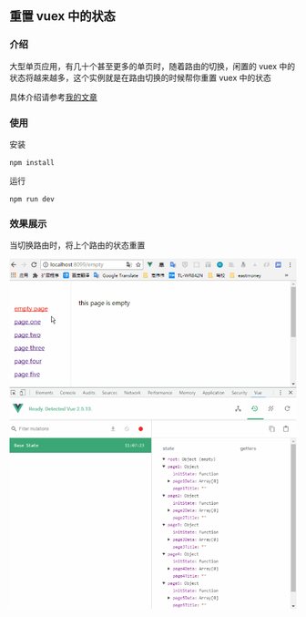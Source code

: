 ## 重置 vuex 中的状态

### 介绍
大型单页应用，有几十个甚至更多的单页时，随着路由的切换，闲置的 vuex 中的状态将越来越多，这个实例就是在路由切换的时候帮你重置 vuex 中的状态

具体介绍请参考[我的文章](https://github.com/huangshuwei/blog/issues/11)

### 使用

安装
```
npm install
```

运行
```
npm run dev
```

### 效果展示
当切换路由时，将上个路由的状态重置

![reset](./reset.gif)



